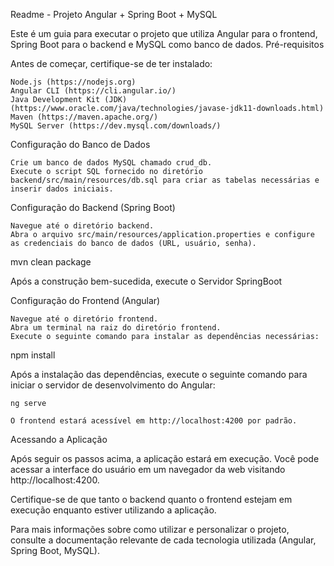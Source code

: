Readme - Projeto Angular + Spring Boot + MySQL

Este é um guia para executar o projeto que utiliza Angular para o frontend, Spring Boot para o backend e MySQL como banco de dados.
Pré-requisitos

Antes de começar, certifique-se de ter instalado:

    Node.js (https://nodejs.org)
    Angular CLI (https://cli.angular.io/)
    Java Development Kit (JDK) (https://www.oracle.com/java/technologies/javase-jdk11-downloads.html)
    Maven (https://maven.apache.org/)
    MySQL Server (https://dev.mysql.com/downloads/)

Configuração do Banco de Dados

    Crie um banco de dados MySQL chamado crud_db.
    Execute o script SQL fornecido no diretório backend/src/main/resources/db.sql para criar as tabelas necessárias e inserir dados iniciais.

Configuração do Backend (Spring Boot)

    Navegue até o diretório backend.
    Abra o arquivo src/main/resources/application.properties e configure as credenciais do banco de dados (URL, usuário, senha).
    

mvn clean package

Após a construção bem-sucedida, execute o Servidor SpringBoot

Configuração do Frontend (Angular)

    Navegue até o diretório frontend.
    Abra um terminal na raiz do diretório frontend.
    Execute o seguinte comando para instalar as dependências necessárias:

npm install

Após a instalação das dependências, execute o seguinte comando para iniciar o servidor de desenvolvimento do Angular:

    ng serve

    O frontend estará acessível em http://localhost:4200 por padrão.

Acessando a Aplicação

Após seguir os passos acima, a aplicação estará em execução. Você pode acessar a interface do usuário em um navegador da web visitando http://localhost:4200.

Certifique-se de que tanto o backend quanto o frontend estejam em execução enquanto estiver utilizando a aplicação.

Para mais informações sobre como utilizar e personalizar o projeto, consulte a documentação relevante de cada tecnologia utilizada (Angular, Spring Boot, MySQL).
